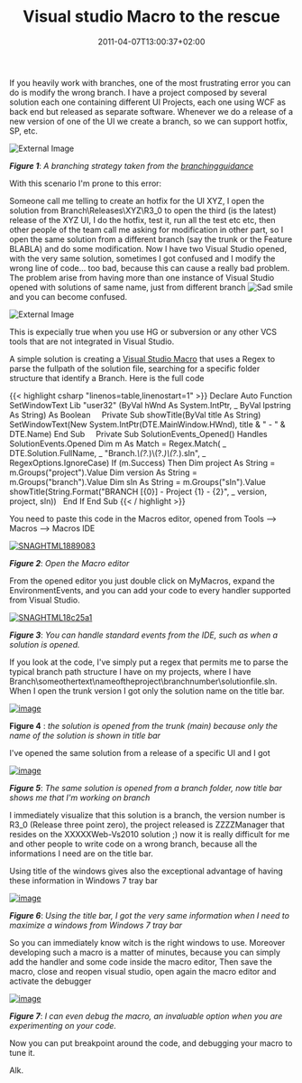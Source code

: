 ﻿---
title: "Visual studio Macro to the rescue"
description: ""
date: 2011-04-07T13:00:37+02:00
draft: false
tags: [Addin,Macro,Visual Studio]
categories: [Visual Studio]
---
If you heavily work with branches, one of the most frustrating error you can do is modify the wrong branch. I have a project composed by several solution each one containing different UI Projects, each one using WCF as back end but released as separate software. Whenever we do a release of a new version of one of the UI we create a branch, so we can support hotfix, SP, etc.

![External Image](http://farm2.static.flickr.com/1088/3169788471_e372d6b617.jpg)

 ***Figure 1***: *A branching strategy taken from the [branchingguidance](http://tfsbranchingguideiii.codeplex.com/)*

With this scenario I'm prone to this error:

Someone call me telling to create an hotfix for the UI XYZ, I open the solution from Branch\Releases\XYZ\R3\_0 to open the third (is the latest) release of the XYZ UI, I do the hotfix, test it, run all the test etc etc, then other people of the team call me asking for modification in other part, so I open the same solution from a different branch (say the trunk or the Feature BLABLA) and do some modification. Now I have two Visual Studio opened, with the very same solution, sometimes I got confused and I modify the wrong line of code... too bad, because this can cause a really bad problem. The problem arise from having more than one instance of Visual Studio opened with solutions of same name, just from different branch ![Sad smile](https://www.codewrecks.com/blog/wp-content/uploads/2011/04/wlEmoticon-sadsmile.png) and you can become confused.

![External Image](http://www.whimsys-menagerie.com/17066-Orange-Man-Carrying-A-Large-Yellow-Question-Mark-Over-His-Shoulder-Symbolizing-Curiousity-Uncertainty-Or-Confusion-Clipart-Illustration.jpg)

This is expecially true when you use HG or subversion or any other VCS tools that are not integrated in Visual Studio.

A simple solution is creating a [Visual Studio Macro](http://www.helixoft.com/blog/archives/32) that uses a Regex to parse the fullpath of the solution file, searching for a specific folder structure that identify a Branch. Here is the full code

{{< highlight csharp "linenos=table,linenostart=1" >}}
Declare Auto Function SetWindowText Lib "user32" (ByVal hWnd As System.IntPtr, _
ByVal lpstring As String) As Boolean
 
 
Private Sub showTitle(ByVal title As String)
SetWindowText(New System.IntPtr(DTE.MainWindow.HWnd), title & " - " & DTE.Name)
End Sub
 
 
Private Sub SolutionEvents_Opened() Handles SolutionEvents.Opened
Dim m As Match = Regex.Match( _
DTE.Solution.FullName, _
"Branch.*\\(?<project>.*)\\(?<branch>.*)\\(?<sln>.*)\.sln", _
RegexOptions.IgnoreCase)
If (m.Success) Then
Dim project As String = m.Groups("project").Value
Dim version As String = m.Groups("branch").Value
Dim sln As String = m.Groups("sln").Value
showTitle(String.Format("BRANCH [{0}] - Project {1} - {2}", _
version, project, sln))
 
End If
End Sub
{{< / highlight >}}

You need to paste this code in the Macros editor, opened from Tools –&gt; Macros –&gt; Macros IDE

[![SNAGHTML1889083](https://www.codewrecks.com/blog/wp-content/uploads/2011/04/SNAGHTML1889083_thumb.png "SNAGHTML1889083")](https://www.codewrecks.com/blog/wp-content/uploads/2011/04/SNAGHTML1889083.png)

 ***Figure 2***: *Open the Macro editor*

From the opened editor you just double click on MyMacros, expand the EnvironmentEvents, and you can add your code to every handler supported from Visual Studio.

[![SNAGHTML18c25a1](https://www.codewrecks.com/blog/wp-content/uploads/2011/04/SNAGHTML18c25a1_thumb.png "SNAGHTML18c25a1")](https://www.codewrecks.com/blog/wp-content/uploads/2011/04/SNAGHTML18c25a1.png)

 ***Figure 3***: *You can handle standard events from the IDE, such as when a solution is opened.*

If you look at the code, I've simply put a regex that permits me to parse the typical branch path structure I have on my projects, where I have Branch\someothertext\nameoftheproject\branchnumber\solutionfile.sln. When I open the trunk version I got only the solution name on the title bar.

[![image](https://www.codewrecks.com/blog/wp-content/uploads/2011/04/image_thumb1.png "image")](https://www.codewrecks.com/blog/wp-content/uploads/2011/04/image1.png)

 **Figure 4** : *the solution is opened from the trunk (main) because only the name of the solution is shown in title bar*

I've opened the same solution from a release of a specific UI and I got

[![image](https://www.codewrecks.com/blog/wp-content/uploads/2011/04/image_thumb2.png "image")](https://www.codewrecks.com/blog/wp-content/uploads/2011/04/image2.png)

 ***Figure 5***: *The same solution is opened from a branch folder, now title bar shows me that I'm working on branch*

I immediately visualize that this solution is a branch, the version number is R3\_0 (Release three point zero), the project released is ZZZZManager that resides on the XXXXXWeb-Vs2010 solution ;) now it is really difficult for me and other people to write code on a wrong branch, because all the informations I need are on the title bar.

Using title of the windows gives also the exceptional advantage of having these information in Windows 7 tray bar

[![image](https://www.codewrecks.com/blog/wp-content/uploads/2011/04/image_thumb3.png "image")](https://www.codewrecks.com/blog/wp-content/uploads/2011/04/image3.png)

 ***Figure 6***: *Using the title bar, I got the very same information when I need to maximize a windows from Windows 7 tray bar*

So you can immediately know witch is the right windows to use. Moreover developing such a macro is a matter of minutes, because you can simply add the handler and some code inside the macro editor, Then save the macro, close and reopen visual studio, open again the macro editor and activate the debugger

[![image](https://www.codewrecks.com/blog/wp-content/uploads/2011/04/image_thumb4.png "image")](https://www.codewrecks.com/blog/wp-content/uploads/2011/04/image4.png)

 ***Figure 7***: *I can even debug the macro, an invaluable option when you are experimenting on your code.*

Now you can put breakpoint around the code, and debugging your macro to tune it.

Alk.
